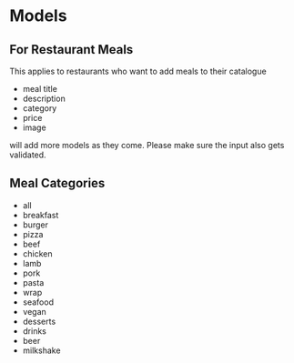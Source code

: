 # Models 

## For Restaurant Meals
This applies to restaurants who want to add meals to their catalogue
- meal title
- description
- category
- price
- image

will add more models as they come.
Please make sure the input also gets validated.

## Meal Categories
- all
- breakfast
- burger
- pizza
- beef
- chicken
- lamb
- pork
- pasta
- wrap
- seafood
- vegan
- desserts
- drinks
- beer
- milkshake